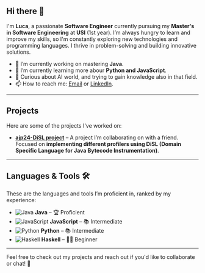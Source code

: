 ## Hi there 👋

I'm **Luca**, a passionate **Software Engineer** currently pursuing my **Master's in Software Engineering** at **USI** (1st year). I’m always hungry to learn and improve my skills, so I'm constantly exploring new technologies and programming languages. I thrive in problem-solving and building innovative solutions.

- 🔭 I’m currently working on mastering **Java**.
- 🌱 I’m currently learning more abour **Python and JavaScript**.
- 🧐 Curious about AI world, and trying to gain knowledge also in that field.
- 📫 How to reach me: [Email](luca.airaghi24@gmail.com) or [LinkedIn](https://www.linkedin.com/in/luca-airaghi).

---

## Projects

Here are some of the projects I've worked on:

- [**ajp24-DiSL project**]((https://github.com/simonskodt/ajp24-disl-project)) – A project I’m collaborating on with a friend. Focused on **implementing different profilers using DiSL (Domain Specific Language for Java Bytecode Instrumentation)**.

---

## Languages & Tools 🛠️

These are the languages and tools I’m proficient in, ranked by my experience:

- ![Java](https://img.shields.io/badge/-Java-007396?style=flat-square&logo=java&logoColor=ffffff) **Java** –  🏆 Proficient
- ![JavaScript](https://img.shields.io/badge/-JavaScript-FFB13B?style=flat-square&logo=javascript&logoColor=ffffff) **JavaScript** – 📚 Intermediate
- ![Python](https://img.shields.io/badge/-Python-3776AB?style=flat-square&logo=python&logoColor=ffffff) **Python** – 📚 Intermediate
- ![Haskell](https://img.shields.io/badge/-Haskell-5e5086?style=flat-square&logo=haskell&logoColor=ffffff) **Haskell** – 🧑‍💻 Beginner

---

Feel free to check out my projects and reach out if you'd like to collaborate or chat! 🚀
